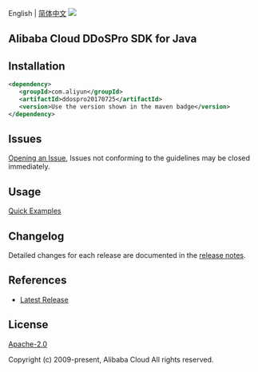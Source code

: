 English | [简体中文](README-CN.md)
![](https://aliyunsdk-pages.alicdn.com/icons/AlibabaCloud.svg)

## Alibaba Cloud DDoSPro SDK for Java

## Installation

```xml
<dependency>
   <groupId>com.aliyun</groupId>
   <artifactId>ddospro20170725</artifactId>
   <version>Use the version shown in the maven badge</version>
</dependency>
```

## Issues
[Opening an Issue](https://github.com/aliyun/alibabacloud-java-sdk/issues/new), Issues not conforming to the guidelines may be closed immediately.

## Usage
[Quick Examples](https://github.com/aliyun/alibabacloud-java-sdk/blob/master/docs/0-Examples-EN.md#quick-examples)

## Changelog
Detailed changes for each release are documented in the [release notes](./ChangeLog.txt).

## References
* [Latest Release](https://github.com/aliyun/alibabacloud-java-sdk/)

## License
[Apache-2.0](http://www.apache.org/licenses/LICENSE-2.0)

Copyright (c) 2009-present, Alibaba Cloud All rights reserved.